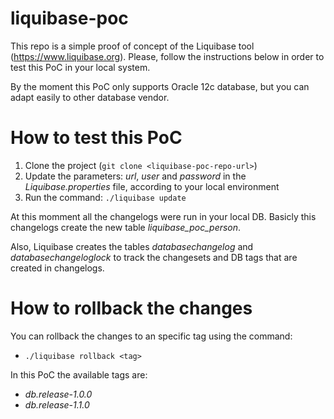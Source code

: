 # liquibase-poc
This repo is a simple proof of concept of the Liquibase tool (https://www.liquibase.org). Please, follow the instructions below in order to test this PoC in your local system.

By the moment this PoC only supports Oracle 12c database, but you can adapt easily to other database vendor.

# How to test this PoC
1. Clone the project (`git clone <liquibase-poc-repo-url>`)
2. Update the parameters: *url*, *user* and *password* in the *Liquibase.properties* file, according to your local environment
3. Run the command: `./liquibase update`

At this momment all the changelogs were run in your local DB. Basicly this changelogs create the new table *liquibase_poc_person*.

Also, Liquibase creates the tables *databasechangelog* and *databasechangeloglock* to track the changesets and DB tags that are created in changelogs.

# How to rollback the changes 
You can rollback the changes to an specific tag using the command:
- `./liquibase rollback <tag>`

In this PoC the available tags are:
- *db.release-1.0.0*
- *db.release-1.1.0*
